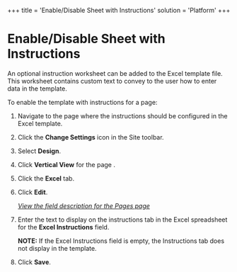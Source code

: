 +++
title = 'Enable/Disable Sheet with Instructions'
solution = 'Platform'
+++

# Enable/Disable Sheet with Instructions

An optional instruction worksheet can be added to the Excel template
file. This worksheet contains custom text to convey to the user how to
enter data in the template.

To enable the template with instructions for a page:

1.  Navigate to the page where the instructions should be configured in
    the Excel template.

2.  Click the **Change Settings** icon in the Site toolbar.

3.  Select **Design**.

4.  Click **Vertical View** for the page .

5.  Click the **Excel** tab.

6.  Click **Edit**.
    
    [*View the field description for the Pages
    page*](../Page_Desc/Pages_H.htm)

7.  Enter the text to display on the instructions tab in the Excel
    spreadsheet for the **Excel Instructions** field.
    
    **NOTE:** If the Excel Instructions field is empty, the Instructions
    tab does not display in the template.

8.  Click **Save**.
